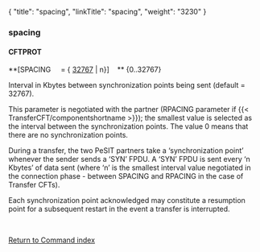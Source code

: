 {
    "title": "spacing",
    "linkTitle": "spacing",
    "weight": "3230"
}<span id="spacing"></span>

### spacing

#### CFTPROT

**\[SPACING     = { <u>32767</u>
| n}\]    ** {0..32767}

Interval in Kbytes between synchronization points being sent (default = 32767).

This parameter is negotiated with the partner (RPACING parameter if
  {{< TransferCFT/componentshortname  >}}); the smallest value is selected as the interval
between the synchronization points. The value 0 means that there are no
synchronization points.

During a transfer, the two PeSIT partners take a ‘synchronization point’
whenever the sender sends a ‘SYN’ FPDU. A ‘SYN’ FPDU is sent every ‘n
Kbytes’ of data sent (where ‘n’ is the smallest interval value negotiated
in the connection phase - between SPACING and RPACING in the case of Transfer
CFTs).

Each synchronization point acknowledged may constitute a resumption
point for a subsequent restart in the event a transfer is interrupted.

 

[Return to Command index](../../)
